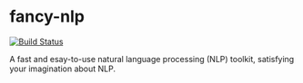 # fancy-nlp
[![Build Status](https://travis-ci.org/boat-group/fancy-nlp.svg?branch=master)](https://travis-ci.org/boat-group/fancy-nlp)

A fast and esay-to-use natural language processing (NLP) toolkit, satisfying your imagination about NLP.

